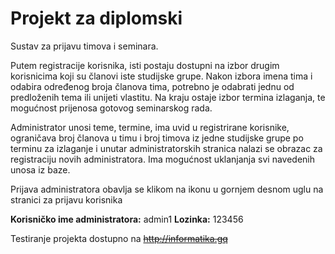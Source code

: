 # Projekt za diplomski
Sustav za prijavu timova i seminara.

Putem registracije korisnika, isti postaju dostupni na izbor drugim korisnicima koji su članovi iste studijske grupe. Nakon izbora imena tima i odabira određenog broja članova tima, potrebno je odabrati jednu od predloženih tema ili unijeti vlastitu. Na kraju ostaje izbor termina izlaganja, te mogućnost prijenosa gotovog seminarskog rada.

Administrator unosi teme, termine, ima uvid u registrirane korisnike, ograničava broj članova u timu i broj timova iz jedne studijske grupe po terminu za izlaganje i unutar administratorskih stranica nalazi se obrazac za registraciju novih administratora. Ima mogućnost uklanjanja svi navedenih unosa iz baze. 

Prijava administratora obavlja se klikom na ikonu u gornjem desnom uglu na stranici za prijavu korisnika

<b>Korisničko ime administratora:</b> admin1
<b>Lozinka:</b> 123456

Testiranje projekta dostupno na <strike>http://informatika.gq</strike>
